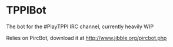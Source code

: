 TPPIBot
=======

The bot for the #PlayTPPI IRC channel, currently heavily WIP

Relies on PircBot, download it at http://www.jibble.org/pircbot.php
